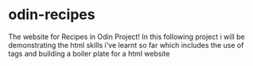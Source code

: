 # odin-recipes
The website for Recipes in Odin Project!
In this following project i will be demonstrating the html skills i've learnt so far which includes the use of tags and building a boiler plate for a html website